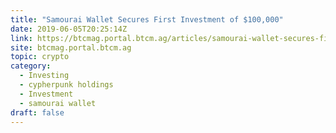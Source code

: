 ```yaml
---
title: "Samourai Wallet Secures First Investment of $100,000"
date: 2019-06-05T20:25:14Z
link: https://btcmag.portal.btcm.ag/articles/samourai-wallet-secures-first-investment-of-100000/?utm_medium=RSS&utm_source=hune
site: btcmag.portal.btcm.ag
topic: crypto
category:
  - Investing
  - cypherpunk holdings
  - Investment
  - samourai wallet
draft: false
---
```

